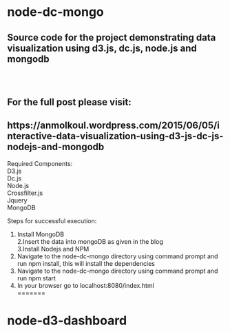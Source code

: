 
# node-dc-mongo
<h2>Source code for the project demonstrating data visualization using d3.js, dc.js, node.js and mongodb<h2><br/>

For the full post please visit: <br/>
<h2>https://anmolkoul.wordpress.com/2015/06/05/interactive-data-visualization-using-d3-js-dc-js-nodejs-and-mongodb</h2>

Required Components:<br/>
D3.js<br/>
Dc.js<br/>
Node.js<br/>
Crossfilter.js<br/>
Jquery<br/>
MongoDB<br/>

Steps for successful execution:<br/>
1. Install MongoDB <br/>
2.Insert the data into mongoDB as given in the blog<br/>
3.Install Nodejs and NPM<br/>
4. Navigate to the node-dc-mongo directory using command prompt and run npm install, this will install the dependencies<br/>
5. Navigate to the node-dc-mongo directory using command prompt and run npm start<br/>
6. In your browser go to localhost:8080/index.html<br/>
=======
# node-d3-dashboard

